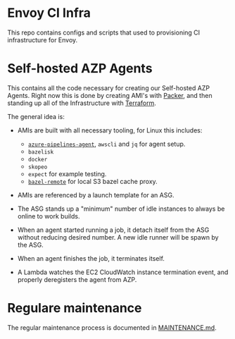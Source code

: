 # Envoy CI Infra #

This repo contains configs and scripts that used to provisioning CI infrastructure
for Envoy.


# Self-hosted AZP Agents #

This contains all the code necessary for creating our Self-hosted AZP Agents.
Right now this is done by creating AMI's with [Packer](https://www.packer.io/),
and then standing up all of the Infrastructure with
[Terraform](https://www.terraform.io/).

The general idea is:

  - AMIs are built with all necessary tooling, for Linux this includes:
    - [`azure-pipelines-agent`](https://github.com/microsoft/azure-pipelines-agent),
      `awscli` and `jq` for agent setup.
    - `bazelisk`
    - `docker`
    - `skopeo`
    - `expect` for example testing.
    - [`bazel-remote`](https://github.com/buchgr/bazel-remote) for local S3 bazel cache proxy.

  - AMIs are referenced by a launch template for an ASG.

  - The ASG stands up a "minimum" number of idle instances to always be online to
    work builds.

  - When an agent started running a job, it detach itself from the ASG without
    reducing desired number. A new idle runner will be spawn by the ASG.

  - When an agent finishes the job, it terminates itself.

  - A Lambda watches the EC2 CloudWatch instance termination event,
   and properly deregisters the agent from AZP.

# Regulare maintenance

The regular maintenance process is documented in
[MAINTENANCE.md](MAINTENANCE.md).
